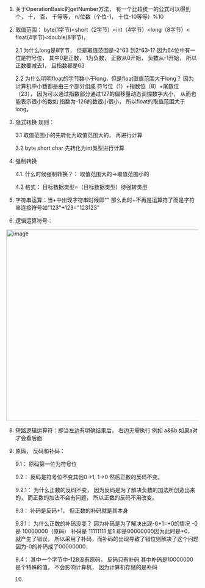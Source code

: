 1. 关于OperationBasic的getNumber方法， 有一个比较统一的公式可以得到个， 十， 百， 千等等， n/位数（个位-1， 十位-10等等）%10

2. 取值范围： byte(1字节)<short（2字节）<int（4字节）<long（8字节）< float(4字节)<double(8字节)，

   2.1 为什么long是8字节， 但是取值范围是-2^63 到2^63-1?
   因为64位中有一位是符号位， 其中0是正数， 1为负数， 正数从0开始， 负数从-1开始， 所以正数要减去1， 且指数都是63

   2.2 为什么明明float的字节数小于long，但是float取值范围大于long？
   因为计算机中小数都是由三个部分组成 符号位（1）+指数位（8）+尾数位（23）， 因为可以通过指数部分通过127的偏移量动态调控数字大小， 从而也能表示很小的数如 指数为-126的数很小很小， 所以float的取值范围大于long。

3. 隐式转换 规则：

   3.1 取值范围小的先转化为取值范围大的， 再进行计算

   3.2 byte short char 先转化为int类型进行计算

4. 强制转换

   4.1. 什么时候强制转换？： 取值范围大的->取值范围小的

   4.2 格式： 目标数据类型=（目标数据类型）待强转类型

6. 字符串运算：当+中出现字符串时候即"" 那么此时+不再是运算符了而是字符串连接符号如"123"+123="123123"

7. 逻辑运算符号：
<img width="1456" height="501" alt="image" src="https://github.com/user-attachments/assets/ce379475-8957-4fc3-9a12-1672acf189e0" />

8. 短路逻辑运算符：即当左边有明确结果后， 右边无需执行 例如 a&&b 如果a对才会看后面

9. 原码， 反码和补码：

   9.1： 原码第一位为符号位

   9.2： 反码是符号位不变其他0->1, 1->0 然后正数的反码不变。

      9.2.1： 为什么正数的反码不变， 因为反码是为了解决负数的加法所创造出来的， 而正数的加法不会有问题， 所以正数的反码不用改变。

   9.3： 补码是反码+1， 但正数的补码就是其本身

      9.3.1： 为什么正数的补码没变？ 因为补码是为了解决出现-0+1=+0的情况 -0是 10000000（原码） 补码是 11111111 加1 却是00000000因为此时是+0， 就产生了错误， 所以采用了补码，而补码的出现导致了错位则解决了这个问题 因为-0的补码成了00000000，

   9.4： 其中一个字节中-128没有原码， 反码只有补码 其中补码是10000000 是个特殊的值， 不会影响计算机， 因为计算机存储的是补码

   10. 

   
